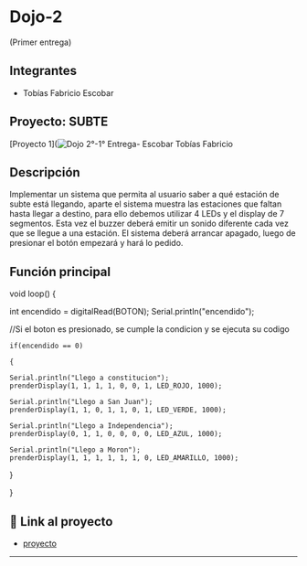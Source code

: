 # Dojo-2 
(Primer entrega)

## Integrantes 
- Tobías Fabricio Escobar

## Proyecto: SUBTE
[Proyecto 1](![Dojo 2°-1° Entrega- Escobar Tobías Fabricio](https://github.com/TobiasEscobar/Dojo-2/assets/98720272/e4e17f84-cf9a-4446-a667-bc0609a640cc)

## Descripción
Implementar un sistema que permita al usuario saber a qué estación de subte está llegando, aparte el sistema muestra las estaciones que faltan hasta llegar a destino,
para ello debemos utilizar 4 LEDs y el display de 7 segmentos. Esta vez el buzzer deberá emitir un sonido diferente cada vez que se llegue a una estación.
El sistema deberá arrancar apagado, luego de presionar el botón empezará y hará lo pedido.

## Función principal
void loop()
{

  int encendido = digitalRead(BOTON);
  Serial.println("encendido");

//Si el boton es presionado, se cumple la condicion y se ejecuta su codigo

    if(encendido == 0)

    {

    Serial.println("Llego a constitucion");   			
    prenderDisplay(1, 1, 1, 1, 0, 0, 1, LED_ROJO, 1000);

    Serial.println("Llego a San Juan");
    prenderDisplay(1, 1, 0, 1, 1, 0, 1, LED_VERDE, 1000);

    Serial.println("Llego a Independencia");
    prenderDisplay(0, 1, 1, 0, 0, 0, 0, LED_AZUL, 1000);

    Serial.println("Llego a Moron");
    prenderDisplay(1, 1, 1, 1, 1, 1, 0, LED_AMARILLO, 1000);
  
  }

}

## :robot: Link al proyecto
- [proyecto](https://www.tinkercad.com/things/0RSGAV9Lyxk-dojo-2-1-entrega-escobar-tobias-fabricio/editel)
---
